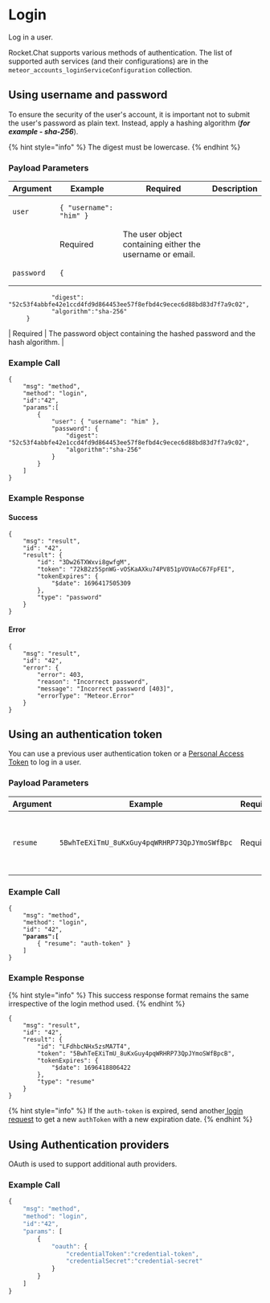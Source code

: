 # Login

Log in a user.&#x20;

Rocket.Chat supports various methods of authentication. The list of supported auth services (and their configurations) are in the `meteor_accounts_loginServiceConfiguration` collection.

## Using username and password

To ensure the security of the user's account, it is important not to submit the user's password as plain text. Instead, apply a hashing algorithm (_**for example - sha-256**_).&#x20;

{% hint style="info" %}
The digest must be lowercase.
{% endhint %}

### Payload Parameters

| Argument   | Example                                                                                                                                                                   | Required | Description                                                                |
| ---------- | ------------------------------------------------------------------------------------------------------------------------------------------------------------------------- | -------- | -------------------------------------------------------------------------- |
| `user`     | <pre><code>{ "username": "him" }
</code></pre>                                                                                                                            | Required | The user object containing either the username or email.                   |
| `password` | <pre><code>{
                "digest": "52c53f4abbfe42e1ccd4fd9d864453ee57f8efbd4c9ecec6d88bd83d7f7a9c02",
                "algorithm":"sha-256"
         }
</code></pre> | Required | The password object containing the hashed password and the hash algorithm. |

### Example Call

```
{
    "msg": "method",
    "method": "login",
    "id":"42",
    "params":[
        {
            "user": { "username": "him" },
            "password": {
                "digest": "52c53f4abbfe42e1ccd4fd9d864453ee57f8efbd4c9ecec6d88bd83d7f7a9c02",
                "algorithm":"sha-256"
            }
        }
    ]
}
```

### Example Response

#### Success

```
{
    "msg": "result",
    "id": "42",
    "result": {
        "id": "3Dw26TXWxvi8gwfgM",
        "token": "72kB2z5SpnWG-vOSKaAXku74PV851pVOVAoC67FpFEI",
        "tokenExpires": {
            "$date": 1696417505309
        },
        "type": "password"
    }
}
```

#### Error

```
{
    "msg": "result",
    "id": "42",
    "error": {
        "error": 403,
        "reason": "Incorrect password",
        "message": "Incorrect password [403]",
        "errorType": "Meteor.Error"
    }
}
```

## Using an authentication token

You can use a previous user authentication token or a [Personal Access Token](https://docs.rocket.chat/guides/user-guides/user-panel/managing-your-account/personal-access-token) to log in a user.

### Payload Parameters

| Argument | Example                                      | Required | Description                                                |
| -------- | -------------------------------------------- | -------- | ---------------------------------------------------------- |
| `resume` | `5BwhTeEXiTmU_8uKxGuy4pqWRHRP73QpJYmoSWfBpc` | Required | A personal access token or previous authToken of the user. |

### Example Call

<pre><code>{
    "msg": "method",
    "method": "login",
    "id": "42",
<strong>    "params":[
</strong>        { "resume": "auth-token" }
    ]
}
</code></pre>

### Example Response

{% hint style="info" %}
This success response format remains the same irrespective of the login method used.&#x20;
{% endhint %}

```
{
    "msg": "result",
    "id": "42",
    "result": {
        "id": "LFdhbcNHx5zsMA7T4",
        "token": "5BwhTeEXiTmU_8uKxGuy4pqWRHRP73QpJYmoSWfBpcB",
        "tokenExpires": {
            "$date": 1696418806422
        },
        "type": "resume"
    }
}
```

{% hint style="info" %}
If the `auth-token` is expired, send another[ login request](../../../rest-api/endpoints/other-important-endpoints/authentication-endpoints/login.md) to get a new `authToken` with a new expiration date.
{% endhint %}

## Using Authentication providers

&#x20;OAuth is used to support additional auth providers.

### Example Call

```javascript
{
    "msg": "method",
    "method": "login",
    "id":"42",
    "params": [
        {
            "oauth": {
                "credentialToken":"credential-token",
                "credentialSecret":"credential-secret"
            }
        }
    ]
}
```
